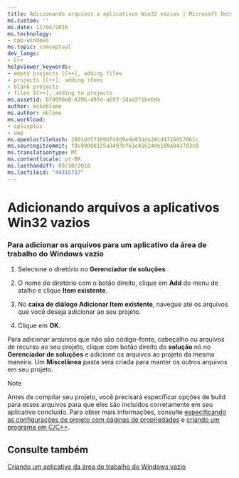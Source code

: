 ```yaml
---
title: Adicionando arquivos a aplicativos Win32 vazios | Microsoft Docs
ms.custom: ''
ms.date: 11/04/2016
ms.technology:
- cpp-windows
ms.topic: conceptual
dev_langs:
- C++
helpviewer_keywords:
- empty projects [C++], adding files
- projects [C++], adding items
- blank projects
- files [C++], adding to projects
ms.assetid: 070098e8-0396-49fe-a697-3daa2f1be6de
author: mikeblome
ms.author: mblome
ms.workload:
- cplusplus
- uwp
ms.openlocfilehash: 2801ddf7169bfd8d9ede93ada28cd4716057661c
ms.sourcegitcommit: f0c90000125a9497bf61e41624de189a043703c0
ms.translationtype: MT
ms.contentlocale: pt-BR
ms.lasthandoff: 09/10/2018
ms.locfileid: "44315737"
---
```

# <a name="adding-files-to-an-empty-win32-applications"></a>Adicionando arquivos a aplicativos Win32 vazios

### <a name="to-add-your-files-to-an-empty-windows-desktop-application"></a>Para adicionar os arquivos para um aplicativo da área de trabalho do Windows vazio

1. Selecione o diretório no **Gerenciador de soluções**.

2. O nome do diretório com o botão direito, clique em **Add** do menu de atalho e clique **Item existente**.

3. No **caixa de diálogo Adicionar Item existente**, navegue até os arquivos que você deseja adicionar ao seu projeto.

4. Clique em **OK**.

Para adicionar arquivos que não são código-fonte, cabeçalho ou arquivos de recurso ao seu projeto, clique com botão direito do **solução** nó no **Gerenciador de soluções** e adicione os arquivos ao projeto da mesma maneira. Um **Miscelânea** pasta será criada para manter os outros arquivos em seu projeto.

> [!NOTE]
> Antes de compilar seu projeto, você precisará especificar opções de build para esses arquivos para que eles são incluídos corretamente em seu aplicativo concluído. Para obter mais informações, consulte [especificando as configurações de projeto com páginas de propriedades](../ide/property-pages-visual-cpp.md) e [criando um programa em C/C++](../build/building-c-cpp-programs.md).

## <a name="see-also"></a>Consulte também

[Criando um aplicativo da área de trabalho do Windows vazio](../windows/creating-an-empty-windows-desktop-application.md)  
